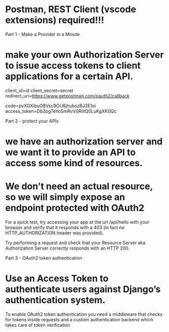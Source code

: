 # Postman, REST Client (vscode extensions) required!!!

Part 1 - Make a Provider in a Minute
# make your own Authorization Server to issue access tokens to client applications for a certain API.

client_id=id
client_secret=secret
redirect_uri=https://www.getpostman.com/oauth2/callback

code=pvXGXibuO8Vsc9OU6jhubszBJ2E1ei
access_token=Db2pgTeYoSmRvV0RIilQ0LuKgXK0Qc

Part 2 - protect your APIs
# we have an authorization server and we want it to provide an API to access some kind of resources. 
# We don’t need an actual resource, so we will simply expose an endpoint protected with OAuth2

For a quick test, try accessing your app at the url /api/hello with your browser and verify that it responds with a 403 (in fact no HTTP_AUTHORIZATION header was provided). 

Try performing a request and check that your Resource Server aka Authorization Server correctly responds with an HTTP 200.


Part 3 - OAuth2 token authentication
# Use an Access Token to authenticate users against Django’s authentication system.
To enable OAuth2 token authentication you need a middleware that checks for tokens inside requests and a custom authentication backend which takes care of token verification